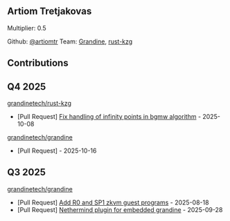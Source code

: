 
## Artiom Tretjakovas
Multiplier: 0.5

Github: [@artiomtr](https://github.com/artiomtr)
Team: [Grandine](https://github.com/grandinetech/grandine), [rust-kzg](https://github.com/grandinetech/rust-kzg/)


## Contributions

## Q4 2025


[grandinetech/rust-kzg](https://github.com/grandinetech/rust-kzg)
* [Pull Request] [Fix handling of infinity points in bgmw algorithm](https://github.com/grandinetech/rust-kzg/pull/309) - 2025-10-08

[grandinetech/grandine](https://github.com/grandinetech/grandine)
* [Pull Request] []() - 2025-10-16
## Q3 2025


[grandinetech/grandine](https://github.com/grandinetech/grandine)
* [Pull Request] [Add R0 and SP1 zkvm guest programs](https://github.com/grandinetech/grandine/pull/304) - 2025-08-18
* [Pull Request] [Nethermind plugin for embedded grandine](https://github.com/grandinetech/grandine/pull/390) - 2025-09-28
